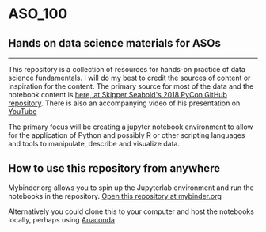 # ASO_100
## Hands on data science materials for ASOs
***

This repository is a collection of resources for hands-on practice of data science fundamentals. I will do my best to credit the sources of content or inspiration for the content. The primary source for most of the data and the notebook content is [here, at Skipper Seabold's 2018 PyCon GitHub repository](https://github.com/jseabold/pycon-ds-2018 "Introduction to Python for Data Science for PyCon 2018"). There is also an accompanying video of his presentation on [YouTube](https://www.youtube.com/watch?v=W4WQi2OIy7o "Skipper Seabold - Introduction to Python for Data Science - PyCon 2018")

The primary focus will be creating a jupyter notebook environment to allow for the application of Python and possibly R or other scripting languages and tools to manipulate, describe and visualize data.

## How to use this repository from anywhere
Mybinder.org allows you to spin up the Jupyterlab environment and run the notebooks in the repository.
[Open this repository at mybinder.org](https://mybinder.org/v2/gh/fargetan/ASO_100/HEAD)

Alternatively you could clone this to your computer and host the notebooks locally, perhaps using [Anaconda](https://www.anaconda.com)
